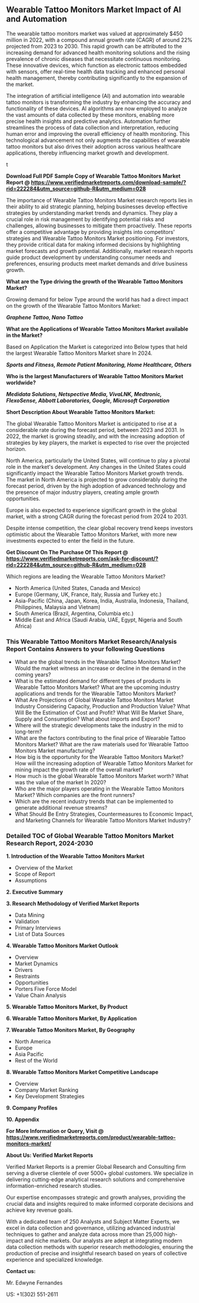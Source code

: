 <h2>Wearable Tattoo Monitors Market Impact of AI and Automation</h2><p>The wearable tattoo monitors market was valued at approximately $450 million in 2022, with a compound annual growth rate (CAGR) of around 22% projected from 2023 to 2030. This rapid growth can be attributed to the increasing demand for advanced health monitoring solutions and the rising prevalence of chronic diseases that necessitate continuous monitoring. These innovative devices, which function as electronic tattoos embedded with sensors, offer real-time health data tracking and enhanced personal health management, thereby contributing significantly to the expansion of the market.</p><p>The integration of artificial intelligence (AI) and automation into wearable tattoo monitors is transforming the industry by enhancing the accuracy and functionality of these devices. AI algorithms are now employed to analyze the vast amounts of data collected by these monitors, enabling more precise health insights and predictive analytics. Automation further streamlines the process of data collection and interpretation, reducing human error and improving the overall efficiency of health monitoring. This technological advancement not only augments the capabilities of wearable tattoo monitors but also drives their adoption across various healthcare applications, thereby influencing market growth and development.</p>t</p><p id="" class=""><strong>Download Full PDF Sample Copy of Wearable Tattoo Monitors Market Report @ <a href="https://www.verifiedmarketreports.com/download-sample/?rid=222284&utm_source=github-R&utm_medium=028" target="_blank">https://www.verifiedmarketreports.com/download-sample/?rid=222284&utm_source=github-R&utm_medium=028</a></strong></p><p>The importance of&nbsp;Wearable Tattoo Monitors Market research reports lies in their ability to aid strategic planning, helping businesses develop effective strategies by understanding market trends and dynamics. They play a crucial role in risk management by identifying potential risks and challenges, allowing businesses to mitigate them proactively. These reports offer a competitive advantage by providing insights into competitors' strategies and Wearable Tattoo Monitors Market positioning. For investors, they provide critical data for making informed decisions by highlighting market forecasts and growth potential. Additionally, market research reports guide product development by understanding consumer needs and preferences, ensuring products meet market demands and drive business growth.</p><p><strong>What are the&nbsp;Type driving the growth of the Wearable Tattoo Monitors Market?</strong></p><p id="" class="">Growing demand for below Type around the world has had a direct impact on the growth of the Wearable Tattoo Monitors Market:</p><em><strong>Graphene Tattoo, Nano Tattoo</strong></em></p><strong>What are the&nbsp;Applications&nbsp;of Wearable Tattoo Monitors Market available in the Market?</strong></p><p id="" class="">Based on Application the Market is categorized into Below types that held the largest Wearable Tattoo Monitors Market share In 2024.</p><em><strong>Sports and Fitness, Remote Patient Monitoring, Home Healthcare, Others</strong></em></p><strong>Who is the largest Manufacturers of Wearable Tattoo Monitors Market worldwide?</strong></p><p><em><strong>Medidata Solutions, Netspective Media, VivaLNK, Medtronic, FlexoSense, Abbott Laboratories, Google, Microsoft Corporation</strong></em></p><p id="" class=""><strong>Short Description About Wearable Tattoo Monitors Market:</strong></p><p>The global Wearable Tattoo Monitors Market is anticipated to rise at a considerable rate during the forecast period, between 2023 and 2031. In 2022, the market is growing steadily, and with the increasing adoption of strategies by key players, the market is expected to rise over the projected horizon.</p><p>North America, particularly the United States, will continue to play a pivotal role in the market's development. Any changes in the United States could significantly impact the Wearable Tattoo Monitors Market growth trends. The market in North America is projected to grow considerably during the forecast period, driven by the high adoption of advanced technology and the presence of major industry players, creating ample growth opportunities.</p><p>Europe is also expected to experience significant growth in the global market, with a strong CAGR during the forecast period from 2024 to 2031.</p><p>Despite intense competition, the clear global recovery trend keeps investors optimistic about the Wearable Tattoo Monitors Market, with more new investments expected to enter the field in the future.</p><p id="" class=""><strong>Get Discount On The Purchase Of This Report @ <a href="https://www.verifiedmarketreports.com/ask-for-discount/?rid=222284&utm_source=github-R&utm_medium=028" target="_blank">https://www.verifiedmarketreports.com/ask-for-discount/?rid=222284&utm_source=github-R&utm_medium=028</a></strong></p>Which regions are leading the Wearable Tattoo Monitors Market?</p><ul><li>North America (United States, Canada and Mexico)</li><li>Europe (Germany, UK, France, Italy, Russia and Turkey etc.)</li><li>Asia-Pacific (China, Japan, Korea, India, Australia, Indonesia, Thailand, Philippines, Malaysia and Vietnam)</li><li>South America (Brazil, Argentina, Columbia etc.)</li><li>Middle East and Africa (Saudi Arabia, UAE, Egypt, Nigeria and South Africa)</li></ul><h3 id="" class="">This Wearable Tattoo Monitors Market Research/Analysis Report Contains Answers to your following Questions</h3><ul><li>What are the global trends in the Wearable Tattoo Monitors Market? Would the market witness an increase or decline in the demand in the coming years?</li><li>What is the estimated demand for different types of products in Wearable Tattoo Monitors Market? What are the upcoming industry applications and trends for the Wearable Tattoo Monitors Market?</li><li>What Are Projections of Global Wearable Tattoo Monitors Market Industry Considering Capacity, Production and Production Value? What Will Be the Estimation of Cost and Profit? What Will Be Market Share, Supply and Consumption? What about imports and Export?</li><li>Where will the strategic developments take the industry in the mid to long-term?</li><li>What are the factors contributing to the final price of Wearable Tattoo Monitors Market? What are the raw materials used for Wearable Tattoo Monitors Market manufacturing?</li><li>How big is the opportunity for the Wearable Tattoo Monitors Market? How will the increasing adoption of Wearable Tattoo Monitors Market for mining impact the growth rate of the overall market?</li><li>How much is the global Wearable Tattoo Monitors Market worth? What was the value of the market In 2020?</li><li>Who are the major players operating in the Wearable Tattoo Monitors Market? Which companies are the front runners?</li><li>Which are the recent industry trends that can be implemented to generate additional revenue streams?</li><li>What Should Be Entry Strategies, Countermeasures to Economic Impact, and Marketing Channels for Wearable Tattoo Monitors Market Industry?</li></ul><h3 id="" class="">Detailed TOC of Global Wearable Tattoo Monitors Market Research Report, 2024-2030</h3><p id="" class=""><strong>1. Introduction of the Wearable Tattoo Monitors Market</strong></p><ul><li>Overview of the Market</li><li>Scope of Report</li><li>Assumptions</li></ul><p id="" class=""><strong>2. Executive Summary</strong></p><p id="" class=""><strong>3. Research Methodology of Verified Market Reports</strong></p><ul><li>Data Mining</li><li>Validation</li><li>Primary Interviews</li><li>List of Data Sources</li></ul><p id="" class=""><strong>4. Wearable Tattoo Monitors Market Outlook</strong></p><ul><li>Overview</li><li>Market Dynamics</li><li>Drivers</li><li>Restraints</li><li>Opportunities</li><li>Porters Five Force Model</li><li>Value Chain Analysis</li></ul><p id="" class=""><strong>5. Wearable Tattoo Monitors Market, By Product</strong></p><p id="" class=""><strong>6. Wearable Tattoo Monitors Market, By Application</strong></p><p id="" class=""><strong>7. Wearable Tattoo Monitors Market, By Geography</strong></p><ul><li>North America</li><li>Europe</li><li>Asia Pacific</li><li>Rest of the World</li></ul><p id="" class=""><strong>8. Wearable Tattoo Monitors Market Competitive Landscape</strong></p><ul><li>Overview</li><li>Company Market Ranking</li><li>Key Development Strategies</li></ul><p id="" class=""><strong>9. Company Profiles</strong></p><p id="" class=""><strong>10. Appendix</strong></p><p id="" class=""><strong>For More Information or Query, Visit @ <a href="https://www.verifiedmarketreports.com/product/wearable-tattoo-monitors-market/" target="_blank">https://www.verifiedmarketreports.com/product/wearable-tattoo-monitors-market/</a></strong></p><p id="" class=""><strong>About Us: Verified Market Reports</strong></p><p id="" class="">Verified Market Reports is a premier Global Research and Consulting firm serving a diverse clientele of over 5000+ global customers. We specialize in delivering cutting-edge analytical research solutions and comprehensive information-enriched research studies.</p><p id="" class="">Our expertise encompasses strategic and growth analyses, providing the crucial data and insights required to make informed corporate decisions and achieve key revenue goals.</p><p id="" class="">With a dedicated team of 250 Analysts and Subject Matter Experts, we excel in data collection and governance, utilizing advanced industrial techniques to gather and analyze data across more than 25,000 high-impact and niche markets. Our analysts are adept at integrating modern data collection methods with superior research methodologies, ensuring the production of precise and insightful research based on years of collective experience and specialized knowledge.</p><p id="" class=""><strong>Contact us:</strong></p><p id="" class="">Mr. Edwyne Fernandes</p><p id="" class="">US: +1(302) 551-2611</p>